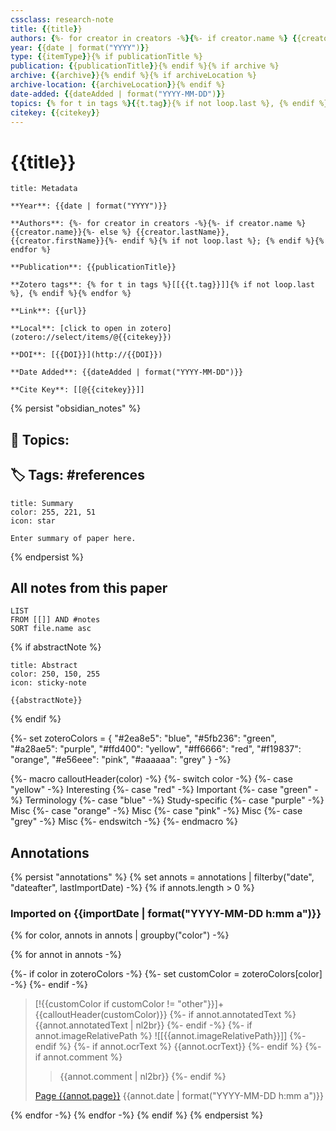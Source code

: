 ```yaml
---
cssclass: research-note
title: {{title}}
authors: {%- for creator in creators -%}{%- if creator.name %} {{creator.name}}{%- else %} {{creator.lastName}}, {{creator.firstName}}{%- endif %}{% if not loop.last %};{% endif %}{% endfor %}
year: {{date | format("YYYY")}}
type: {{itemType}}{% if publicationTitle %}
publication: {{publicationTitle}}{% endif %}{% if archive %}
archive: {{archive}}{% endif %}{% if archiveLocation %}
archive-location: {{archiveLocation}}{% endif %}
date-added: {{dateAdded | format("YYYY-MM-DD")}}
topics: {% for t in tags %}{{t.tag}}{% if not loop.last %}, {% endif %}{% endfor %}
citekey: {{citekey}}
---
```

# {{title}}

```ad-info
title: Metadata

**Year**: {{date | format("YYYY")}}

**Authors**: {%- for creator in creators -%}{%- if creator.name %} {{creator.name}}{%- else %} {{creator.lastName}}, {{creator.firstName}}{%- endif %}{% if not loop.last %}; {% endif %}{% endfor %}

**Publication**: {{publicationTitle}}

**Zotero tags**: {% for t in tags %}[[{{t.tag}}]]{% if not loop.last %}, {% endif %}{% endfor %}

**Link**: {{url}} 

**Local**: [click to open in zotero](zotero://select/items/@{{citekey}})

**DOI**: [{{DOI}}](http://{{DOI}})

**Date Added**: {{dateAdded | format("YYYY-MM-DD")}}

**Cite Key**: [[@{{citekey}}]]
``` 
{% persist "obsidian_notes" %}

## 🔗 **Topics**:
## 🏷 Tags: #references


```ad-note
title: Summary
color: 255, 221, 51
icon: star

Enter summary of paper here.

```

{% endpersist %}

## All notes from this paper
```dataview
LIST
FROM [[]] AND #notes
SORT file.name asc
```



{% if abstractNote %}
```ad-note
title: Abstract
color: 250, 150, 255
icon: sticky-note

{{abstractNote}}

```

{% endif %}

{%-
    set zoteroColors = {
        "#2ea8e5": "blue",
        "#5fb236": "green",
        "#a28ae5": "purple",
        "#ffd400": "yellow",
        "#ff6666": "red",
        "#f19837": "orange",
        "#e56eee": "pink",
        "#aaaaaa": "grey"
    }
-%}

{%- macro calloutHeader(color) -%}
	{%- switch color -%}
		{%- case "yellow" -%}
			Interesting
		{%- case "red" -%}
			Important
		{%- case "green" -%}
			Terminology
		{%- case "blue" -%}
			Study-specific
		{%- case "purple" -%}
			Misc
		{%- case "orange" -%}
			Misc
		{%- case "pink" -%}
			Misc
		{%- case "grey" -%}
			Misc
	{%- endswitch -%}
{%- endmacro %}

## Annotations
{% persist "annotations" %}
{% set annots = annotations | filterby("date", "dateafter", lastImportDate) -%}
{% if annots.length > 0 %}

### Imported on {{importDate | format("YYYY-MM-DD h:mm a")}}

{% for color, annots in annots | groupby("color") -%}

{% for annot in annots -%}

{%- if color in zoteroColors -%}
{%- set customColor = zoteroColors[color] -%}
{%- endif -%}
    
> [!{{customColor if customColor != "other"}}]+ {{calloutHeader(customColor)}}
{%- if annot.annotatedText %}
> {{annot.annotatedText | nl2br}}
{%- endif -%}
{%- if annot.imageRelativePath %}
> ![[{{annot.imageRelativePath}}]]
{%- endif %}
{%- if annot.ocrText %}
> {{annot.ocrText}}
{%- endif %}
{%- if annot.comment %}
>
>> {{annot.comment | nl2br}}
{%- endif %}
>
> [Page {{annot.page}}](zotero://open-pdf/library/items/{{annot.attachment.itemKey}}?page={{annot.page}}) {{annot.date | format("YYYY-MM-DD h:mm a")}}

{% endfor -%}
{% endfor -%}
{% endif %}
{% endpersist %}